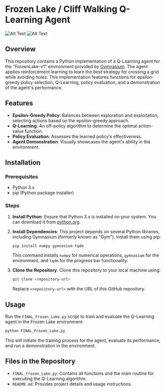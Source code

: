 
# Frozen Lake / Cliff Walking Q-Learning Agent
![Alt Text](https://im7.ezgif.com/tmp/ezgif-7-825f30ae62.gif)
![Alt Text](https://im7.ezgif.com/tmp/ezgif-7-1b2d0c61da.gif)
## Overview
This repository contains a Python implementation of a Q-Learning agent for the "FrozenLake-v1" environment provided by [Gymnasium](https://www.gymnasium.openai.com/). The agent applies reinforcement learning to learn the best strategy for crossing a grid while avoiding holes. This implementation features functions for epsilon-greedy policy selection, Q-Learning, policy evaluation, and a demonstration of the agent's performance.

## Features
- **Epsilon-Greedy Policy**: Balances between exploration and exploitation, selecting actions based on the epsilon-greedy approach.
- **Q-Learning**: An off-policy algorithm to determine the optimal action-value function.
- **Policy Evaluation**: Assesses the learned policy's effectiveness.
- **Agent Demonstration**: Visually showcases the agent's ability in the environment.

## Installation

### Prerequisites
- Python 3.x
- pip (Python package installer)

### Steps
1. **Install Python**: Ensure that Python 3.x is installed on your system. You can download it from [python.org](https://www.python.org/).

2. **Install Dependencies**: This project depends on several Python libraries, including Gymnasium (formerly known as "Gym"). Install them using pip:

    ```bash
    pip install numpy gymnasium tqdm
    ```

    This command installs `numpy` for numerical operations, `gymnasium` for the environment, and `tqdm` for the progress bar functionality.

3. **Clone the Repository**: Clone this repository to your local machine using:

    ```bash
    git clone <repository-url>
    ```
    Replace `<repository-url>` with the URL of this GitHub repository.

## Usage
Run the `FINAL_Frozen_Lake.py` script to train and evaluate the Q-Learning agent in the Frozen Lake environment:

```bash
python FINAL_Frozen_Lake.py
```

This will initiate the training process for the agent, evaluate its performance, and run a demonstration in the environment.

## Files in the Repository
- `FINAL_Frozen_Lake.py`: Contains all functions and the main routine for executing the Q-Learning algorithm.
- `README.md`: Provides project details and usage instructions.

